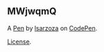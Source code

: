 MWjwqmQ
-------


A [Pen](https://codepen.io/lsarzoza/pen/MWjwqmQ) by [lsarzoza](https://codepen.io/lsarzoza) on [CodePen](https://codepen.io).

[License](https://codepen.io/lsarzoza/pen/MWjwqmQ/license).